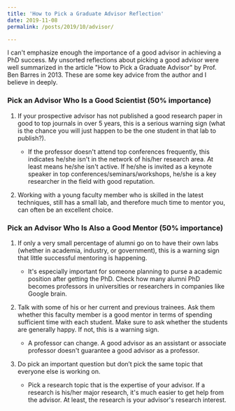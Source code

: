 ```yaml
---
title: 'How to Pick a Graduate Advisor Reflection'
date: 2019-11-08
permalink: /posts/2019/10/advisor/

---
```


I can't emphasize enough the importance of a good advisor in achieving a PhD success. My unsorted reflections about picking a good advisor were well summarized in the article "How to Pick a Graduate Advisor" by Prof. Ben Barres in 2013. These are some key advice from the author and I believe in deeply.

### Pick an Advisor Who Is a Good Scientist (50% importance)

1. If your prospective advisor has not published a good research paper in good to top journals in over 5 years, this is a 
serious warning sign (what is the chance you will just happen to be the one student in that lab to publish?). 
   * If the professor doesn't attend top conferences frequently, this indicates he/she isn't in the network of his/her 
   research area. At least means he/she isn't active. If he/she is invited as a keynote speaker in top conferences/seminars/workshops, 
   he/she is a key researcher in the field with good reputation. 

2. Working with a young faculty member who is skilled in the latest techniques, still has a small lab, 
and therefore much time to mentor you, can often be an excellent choice.

### Pick an Advisor Who Is Also a Good Mentor (50% importance)

1. If only a very small percentage of alumni go on to have their own labs (whether in academia, 
industry, or government), this is a warning sign that little successful mentoring is happening.
   * It's especially important for someone planning to purse a academic position after getting the PhD.
   Check how many alumni PhD becomes professors in universities or researchers in companies like Google brain.
   
2. Talk with some of his or her current and previous trainees. Ask them whether this faculty member is a good mentor 
in terms of spending sufficient time with each student. Make sure to ask whether the students are generally happy. 
If not, this is a warning sign.
   * A professor can change. A good advisor as an assistant or associate professor doesn't guarantee a good advisor as a professor.
   
3. Do pick an important question but don’t pick the same topic that everyone else is working on.
   * Pick a research topic that is the expertise of your advisor. If a research is his/her major research, it's 
   much easier to get help from the advisor. At least, the research is your advisor's research interest. 
